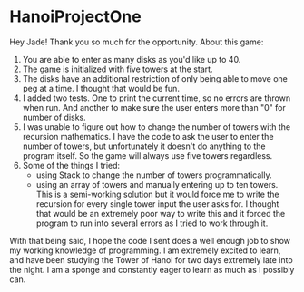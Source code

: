 # HanoiProjectOne
Hey Jade! Thank you so much for the opportunity. 
About this game: 
1. You are able to enter as many disks as you'd like up to 40. 
2. The game is initialized with five towers at the start.
3. The disks have an additional restriction of only being able to move one peg at a time. I thought that would be fun. 
4. I added two tests. One to print the current time, so no errors are thrown when run. And another to make sure the user enters more than "0" for number of disks.
5. I was unable to figure out how to change the number of towers with the recursion mathematics. I have the code to ask the user to enter the number of towers,
but unfortunately it doesn't do anything to the program itself. So the game will always use five towers regardless. 
6. Some of the things I tried: 
   - using Stack to change the number of towers programmatically. 
   - using an array of towers and manually entering up to ten towers. This is a semi-working solution but it would force me to write the recursion for every single tower input the 
   user asks for. I thought that would be an extremely poor way to write this and it forced the program to run into several errors as I tried to work through it. 

With that being said, I hope the code I sent does a well enough job to show my working knowledge of programming. I am extremely excited to learn, and have been studying the Tower
of Hanoi for two days extremely late into the night. I am a sponge and constantly eager to learn as much as I possibly can. 
